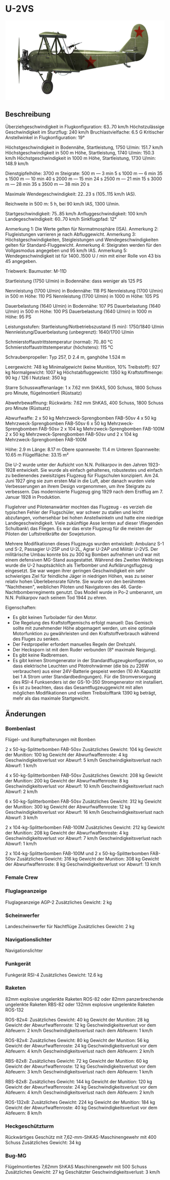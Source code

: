 # U-2VS

![u2vs](../images/u2vs.png)

## Beschreibung


Überziehgeschwindigkeit in Flugkonfiguration: 63..70 km/h
Höchstzulässige Geschwindigkeit im Sturzflug: 240 km/h
Bruchlastvielfache: 6.5 G
Kritischer Anstellwinkel in Flugkonfiguration: 19°

Höchstgeschwindigkeit in Bodennähe, Startleistung, 1750 U/min: 151.7 km/h
Höchstgeschwindigkeit in 500 m Höhe, Startleistung, 1740 U/min: 150.3 km/h
Höchstgeschwindigkeit in 1000 m Höhe, Startleistung, 1730 U/min: 148.9 km/h

Dienstgipfelhöhe: 3700 m
Steigrate:
500 m — 3 min 5 s
1000 m — 6 min 35 s
1500 m — 10 min 40 s
2000 m — 15 min 24 s
2500 m — 21 min 15 s
3000 m — 28 min 35 s
3500 m — 38 min 20 s

Maximale Wendegeschwindigkeit: 22..23 s (105..115 km/h IAS).

Reichweite in 500 m: 5 h, bei 90 km/h IAS, 1300 U/min.

Startgeschwindigkeit: 75..85 km/h
Anfluggeschwindigkeit: 100 km/h
Landegeschwindigkeit: 60..70 km/h
Sinkflugpfad: 12°

Anmerkung 1: Die Werte gelten für Normatmosphäre (ISA).
Anmerkung 2: Flugleistungen varrieren je nach Abfluggewicht.
Anmerkung 3: Höchstgeschwindigkeiten, Steigleistungen und Wendegeschwindigkeiten gelten für Standard-Fluggewicht.
Anmerkung 4: Steigraten werden für den Vollgasmodus angegeben und 95 km/h IAS.
Anmerkung 5: Wendegeschwindigkeit ist für 1400..1500 U / min mit einer Rolle von 43 bis 45 angegeben.

Triebwerk:
Baumuster: M-11D

Startleistung (1750 U/min) in Bodennähe: dass weniger als 125 PS

Nennleistung (1700 U/min) in Bodennähe: 118 PS
Nennleistung (1700 U/min) in 500 m Höhe: 110 PS
Nennleistung (1700 U/min) in 1000 m Höhe: 105 PS

Dauerbelastung (1640 U/min) in Bodennähe: 107 PS
Dauerbelastung (1640 U/min) in 500 m Höhe: 100 PS
Dauerbelastung (1640 U/min) in 1000 m Höhe: 95 PS

Leistungsstufen:
Startleistung/Notbetriebszustand (5 min): 1750/1840 U/min
Nennleistung/Dauerbelastung (unbegrenzt): 1640/1700 U/min

Schmierstoffaustrittstemperatur (normal): 70..80 °C
Schmierstoffaustrittstemperatur (höchstens): 115 °C

Schraubenpropeller:
Typ 257, D 2.4 m, ganghöhe 1.524 m

Leergewicht: 748 kg
Minimalgewicht (keine Munition, 10% Treibstoff): 927 kg
Normalgewicht: 1007 kg
Höchstabfluggewicht: 1350 kg
Kraftstoffmenge: 90 kg / 126 l
Nutzlast: 350 kg

Starre Schusswaffenanlage:
1 x 7.62 mm ShKAS, 500 Schuss, 1800 Schuss pro Minute, flügelmontiert (Rüstsatz)

Abwehrbewaffnung:
Rückwärts: 7.62 mm ShKAS, 400 Schuss, 1800 Schuss pro Minute (Rüstsatz)

Abwurfwaffe:
2 x 50 kg Mehrzweck-Sprengbomben FAB-50sv
4 x 50 kg Mehrzweck-Sprengbomben FAB-50sv
6 x 50 kg Mehrzweck-Sprengbomben FAB-50sv
2 x 104 kg Mehrzweck-Sprengbomben FAB-100M
2 x 50 kg Mehrzweck-Sprengbomben FAB-50sv und 2 x 104 kg Mehrzweck-Sprengbomben FAB-100M

Höhe: 2.9 m
Länge: 8.17 m
Obere spannweite: 11.4 m
Unteren Spannweite: 10.65 m
Flügelfläche: 33.15 m²

Die U-2 wurde unter der Aufsicht von N.N. Polikarpov in den Jahren 1923-1928 entwickelt. Sie wurde als einfach gehaltenes, robustestes und einfach zu bedienendes zweisitziges Flugzeug für Flugschulen konzipiert. Am 24. Juni 1927 ging sie zum ersten Mal in die Luft, aber danach wurden viele Verbesserungen an ihrem Design vorgenommen, um ihre Steigrate zu verbessern. Das modernisierte Flugzeug ging 1929 nach dem Erstflug am 7. Januar 1928 in Produktion.

Fluglehrer und Pilotenanwärter mochten das Flugzeug - es verzieh die typischen Fehler der Flugschüler, war schwer zu stallen und leicht abzufangen, vorhersehbar bei hohen Anstellwinkeln und hatte eine niedrige Landegeschwindigkeit. Viele zukünftige Asse lernten auf dieser \fliegenden Schulbank\ das Fliegen. Es war das erste Flugzeug für die meisten der Piloten der Luftstreitkräfte der Sowjetunion.

Mehrere Modifikationen dieses Flugzeugs wurden entwickelt: Ambulanz S-1 und S-2, Passagier U-2SP und U-2L, Agrar U-2AP und Militär U-2VS. Der militärische Umbau konnte bis zu 300 kg Bomben aufnehmen und war mit einem defensiven MG-Stand ausgestattet. Während des Zweiten Weltkriegs wurde die U-2 hauptsächlich als Tiefbomber und Aufklärungsflugzeug eingesetzt. Sie war wegen ihrer geringen Geschwindigkeit ein sehr schwieriges Ziel für feindliche Jäger in niedrigen Höhen, was zu seiner relativ hohen Überlebensrate führte. Sie wurde von den berühmten "Nachthexen", weiblichen Piloten und Navigatoren des 46. Garde-Nachtbomberregiments genutzt. Das Modell wurde in Po-2 umbenannt, um N.N. Polikarpov nach seinem Tod 1944 zu ehren.

Eigenschaften:
- Es gibt keinen Turbolader für den Motor.
- Die Regelung des Kraftstoffgemischs erfolgt manuell: Das Gemisch sollte mit zunehmender Höhe abgemagert werden, um eine optimale Motorfunktion zu gewährleisten und den Kraftstoffverbrauch während des Fluges zu senken.
- Der Festpropeller erfordert manuelles Regeln der Drehzahl.
- Der Hecksporn ist mit dem Ruder verbunden (8° maximale Neigung).
- Es gibt keine Radbremsen.
- Es gibt keinen Stromgenerator in der Standardflugzeugkonfiguration, so dass elektrische Leuchten und Pitotrohrwärmer (die bis zu 226W verbrauchen) aus einer 24V-Batterie gespeist werden (10 Ah Kapazität bei 1 A Strom unter Standardbedingungen). Für die Stromversorgung des RSI-4 Funksenders ist der GS-10-350 Stromgenerator mit installiert.
- Es ist zu beachten, dass das Gesamtflugzeuggewicht mit allen möglichen Modifikationen und vollem Treibstofftank 1390 kg beträgt, mehr als das maximale Startgewicht.

## Änderungen


### Bombenlast

Flügel- und Rumpfhalterungen mit Bomben

2 x 50-kg-Splitterbomben FAB-50sv
Zusätzliches Gewicht: 104 kg
Gewicht der Munition: 100 kg
Gewicht der Abwurfwaffenroste: 4 kg
Geschwindigkeitsverlust vor Abwurf: 5 km/h
Geschwindigkeitsverlust nach Abwurf: 1 km/h

4 x 50-kg-Splitterbomben FAB-50sv
Zusätzliches Gewicht: 208 kg
Gewicht der Munition: 200 kg
Gewicht der Abwurfwaffenroste: 8 kg
Geschwindigkeitsverlust vor Abwurf: 10 km/h
Geschwindigkeitsverlust nach Abwurf: 2 km/h

6 x 50-kg-Splitterbomben FAB-50sv
Zusätzliches Gewicht: 312 kg
Gewicht der Munition: 300 kg
Gewicht der Abwurfwaffenroste: 12 kg
Geschwindigkeitsverlust vor Abwurf: 16 km/h
Geschwindigkeitsverlust nach Abwurf: 3 km/h

2 x 104-kg-Splitterbomben FAB-100M
Zusätzliches Gewicht: 212 kg
Gewicht der Munition: 208 kg
Gewicht der Abwurfwaffenroste: 4 kg
Geschwindigkeitsverlust vor Abwurf: 7 km/h
Geschwindigkeitsverlust nach Abwurf: 1 km/h

2 x 104-kg-Splitterbomben FAB-100M und 2 x 50-kg-Splitterbomben FAB-50sv
Zusätzliches Gewicht: 316 kg
Gewicht der Munition: 308 kg
Gewicht der Abwurfwaffenroste: 8 kg
Geschwindigkeitsverlust vor Abwurf: 13 km/h


### Female Crew


### Fluglageanzeige

Fluglageanzeige AGP-2
Zusätzliches Gewicht: 2 kg


### Scheinwerfer

Landescheinwerfer für Nachtflüge
Zusätzliches Gewicht: 2 kg


### Navigationslichter

Navigationslichter


### Funkgerät

Funkgerät RSI-4
Zusätzliches Gewicht: 12.6 kg


### Raketen

 82mm explosive ungelenkte Raketen ROS-82 oder 82mm panzerbrechende ungelenkte Raketen RBS-82 oder 132mm explosive ungelenkte Raketen ROS-132

ROS-82x4:
Zusätzliches Gewicht: 40 kg
Gewicht der Munition: 28 kg
Gewicht der Abwurfwaffenroste: 12 kg
Geschwindigkeitsverlust vor dem Abfeuern: 2 km/h
Geschwindigkeitsverlust nach dem Abfeuern: 1 km/h

ROS-82x4:
Zusätzliches Gewicht: 80 kg
Gewicht der Munition: 56 kg
Gewicht der Abwurfwaffenroste: 24 kg
Geschwindigkeitsverlust vor dem Abfeuern: 4 km/h
Geschwindigkeitsverlust nach dem Abfeuern: 2 km/h

RBS-82x8:
Zusätzliches Gewicht: 72 kg
Gewicht der Munition: 60 kg
Gewicht der Abwurfwaffenroste: 12 kg
Geschwindigkeitsverlust vor dem Abfeuern: 3 km/h
Geschwindigkeitsverlust nach dem Abfeuern: 1 km/h

RBS-82x8:
Zusätzliches Gewicht: 144 kg
Gewicht der Munition: 120 kg
Gewicht der Abwurfwaffenroste: 24 kg
Geschwindigkeitsverlust vor dem Abfeuern: 4 km/h
Geschwindigkeitsverlust nach dem Abfeuern: 2 km/h

ROS-132x8:
Zusätzliches Gewicht: 224 kg
Gewicht der Munition: 184 kg
Gewicht der Abwurfwaffenroste: 40 kg
Geschwindigkeitsverlust vor dem Abfeuern: 8 km/h


### Heckgeschützturm

Rückwärtiges Geschütz mit 7,62-mm-ShKAS-Maschinengewehr mit 400 Schuss
Zusätzliches Gewicht: 34 kg


### Bug-MG

Flügelmontiertes 7,62mm ShKAS Maschinengewehr mit 500 Schuss
Zusätzliches Gewicht: 27 kg
Geschätzter Geschwindigkeitsverlust: 3 km/h